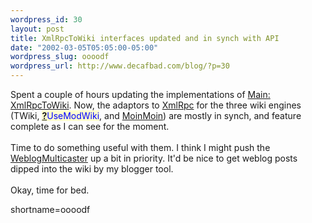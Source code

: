 ```yaml
--- 
wordpress_id: 30
layout: post
title: XmlRpcToWiki interfaces updated and in synch with API
date: "2002-03-05T05:05:00-05:00"
wordpress_slug: oooodf
wordpress_url: http://www.decafbad.com/blog/?p=30
---
```

Spent a couple of hours updating the implementations of <a href="http://www.decafbad.com/twiki/bin/view/Main/XmlRpcToWiki">Main: <a href="http://www.decafbad.com/twiki/bin/view/Main/XmlRpcToWiki">XmlRpcToWiki</a></a>.  Now, the adaptors to <a href="http://www.decafbad.com/twiki/bin/view/Main/XmlRpc">XmlRpc</a> for the three wiki engines (TWiki, <span style='background : #FFFFCE;'><a href="http://www.decafbad.com/twiki/bin/edit/Main/UseModWiki?topicparent=Main.FilterData"><b>?</b></a><font color="#0000FF">UseModWiki</font></span>, and <a href="http://www.decafbad.com/twiki/bin/view/Main/MoinMoin">MoinMoin</a>) are mostly in synch, and feature complete as I can see for the moment.
<br /><br />
Time to do something useful with them.  I think I might push the <a href="http://www.decafbad.com/twiki/bin/view/Main/WeblogMulticaster">WeblogMulticaster</a> up a bit in priority.  It'd be nice to get weblog posts dipped into the wiki by my blogger tool.
<br /><br />
Okay, time for bed.
<!--more-->
shortname=oooodf
